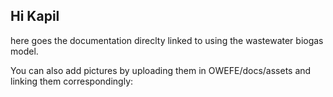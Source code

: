 ## Hi Kapil

here goes the documentation direclty linked to using the wastewater biogas model. 

You can also add pictures by uploading them in OWEFE/docs/assets and linking them correspondingly:


